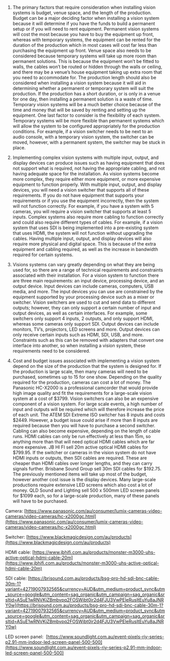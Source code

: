 1. The primary factors that require consideration when installing vision systems is budget, venue space, and the length of the production. Budget can be a major deciding factor when installing a vision system because it will determine if you have the funds to build a permanent setup or if you will need to rent equipment. Permanent vision systems will cost the most because you have to buy the equipment up front, whereas with temporary systems, the equipment can be rented for the duration of the production which in most cases will cost far less than purchasing the equipment up front. Venue space also needs to be considered because temporary systems will take up more room than permanent solutions. This is because the equipment won’t be fitted to walls, the cables won’t be routed or hidden through the walls or ceiling, and there may be a venue’s house equipment taking up extra room that you need to accommodate for. The production length should also be considered when installing a vision system because it will aid in determining whether a permanent or temporary system will suit the production. If the production has a short duration, or is only in a venue for one day, then installing a permanent solution is a waste of time. Temporary vision systems will be a much better choice because of the time and money that will be saved by renting and setting up the equipment. One last factor to consider is the flexibility of each system. Temporary systems will be more flexible than permanent systems which will allow the system to be configured appropriately for the production conditions. For example, if a vision switcher needs to be next to an audio console, with a temporary vision system, the switcher can be moved, however, with a permanent system, the switcher may be stuck in place.

2. Implementing complex vision systems with multiple input, output, and display devices can produce issues such as having equipment that does not support what is required, not having the appropriate cabling, and not having adequate space for the installation. As vision systems become more complex, they require either more equipment, or more expensive equipment to function properly. With multiple input, output, and display devices, you will need a vision switcher that supports all of these requirements. If you do not have equipment that supports your requirements or if you use the equipment incorrectly, then the system will not function correctly. For example, if you have a system with 5 cameras, you will require a vision switcher that supports at least 5 inputs. Complex systems also require more cabling to function correctly and could also require different types of cables. For example, if a vision system that uses SDI is being implemented into a pre-existing system that uses HDMI, the system will not function without upgrading the cables. Having multiple input, output, and display devices will also require more physical and digital space. This is because of the extra equipment and cabling required, as well as the increase in bandwidth required for certain systems.

3. Visions systems can vary greatly depending on what they are being used for, so there are a range of technical requirements and constraints associated with their installation. For a vision system to function there are three main requirements: an input device, processing device, and an output device. Input devices can include cameras, computers, USB media, and more. The input devices you can use are constrained by the equipment supported by your processing device such as a mixer or switcher. Vision switchers are used to cut and send data to different outputs; however, they can only support a certain number of input and output devices, as well as certain interfaces. For example, some switchers only support 4 inputs, 2 outputs, and only support HDMI, whereas some cameras only support SDI. Output devices can include monitors, TV’s, projectors, LED screens and more. Output devices can only receive certain inputs such as HDMI, SDI, USB, and more. Constraints such as this can be removed with adapters that convert one interface into another, so when installing a vision system, these requirements need to be considered.

4. Cost and budget issues associated with implementing a vision system depend on the size of the production that the system is designed for. If the production is large scale, then many cameras will need to be purchased, sometimes up to 15 for one show. Depending on the quality required for the production, cameras can cost a lot of money. The Panasonic HC-X2000 is a professional camcorder that would provide high image quality and fit the requirements for a large-scale vision system at a cost of $3799. Vision switchers can also be an expensive component of a vision system. For large scale events, a high number of input and outputs will be required which will therefore increase the price of each unit. The ATEM SDI Extreme ISO switcher has 8 inputs and costs $2449. However, a budget issue could arise if more than 8 inputs are required because then you will have to purchase a second switcher. Cabling can also become expensive, depending on the length of cable runs. HDMI cables can only be run effectively at less than 15m, so anything more than that will need optical HDMI cables which are far more expensive. JB HI FI sell 20m active optical HDMI cables for $799.95. If the switcher or cameras in the vision system do not have HDMI inputs or outputs, then SDI cables are required. These are cheaper than HDMI cables over longer lengths, and they can carry signals further. Brisbane Sound Group sell 30m SDI cables for $192.75. The previously mentioned items will take up most of the budget, however another cost issue is the display devices. Many large-scale productions require extensive LED screens which also cost a lot of money. QLD Sound and Lighting sell 500 x 500mm LED screen panels for $1099 each, so for a large-scale production, many of these panels will have to be purchased.

Camera: [https://www.panasonic.com/au/consumer/lumix-cameras-video-cameras/video-cameras/hc-x2000gc.html](https://www.panasonic.com/au/consumer/lumix-cameras-video-cameras/video-cameras/hc-x2000gc.html)

Switcher: [https://www.blackmagicdesign.com/au/products](https://www.blackmagicdesign.com/au/products)

HDMI cable: [https://www.jbhifi.com.au/products/monster-m3000-uhs-active-optical-hdmi-cable-20m](https://www.jbhifi.com.au/products/monster-m3000-uhs-active-optical-hdmi-cable-20m)

SDI cable: [https://brisound.com.au/products/bsg-pro-hd-sdi-bnc-cable-30m-1?variant=42719007932565&currency=AUD&utm_medium=product_sync&utm_source=google&utm_content=sag_organic&utm_campaign=sag_organic&srsltid=ASuE1wRNVKjZBmbvpq2FOSWibt0ir2d4FJU3VwPEleRusItEuYu8aJNRY0w](https://brisound.com.au/products/bsg-pro-hd-sdi-bnc-cable-30m-1?variant=42719007932565&currency=AUD&utm_medium=product_sync&utm_source=google&utm_content=sag_organic&utm_campaign=sag_organic&srsltid=ASuE1wRNVKjZBmbvpq2FOSWibt0ir2d4FJU3VwPEleRusItEuYu8aJNRY0w)

LED screen panel:  [https://www.soundlight.com.au/event-pixels-riy-series-p2.91-mm-indoor-led-screen-panel-500-500](https://www.soundlight.com.au/event-pixels-riy-series-p2.91-mm-indoor-led-screen-panel-500-500)